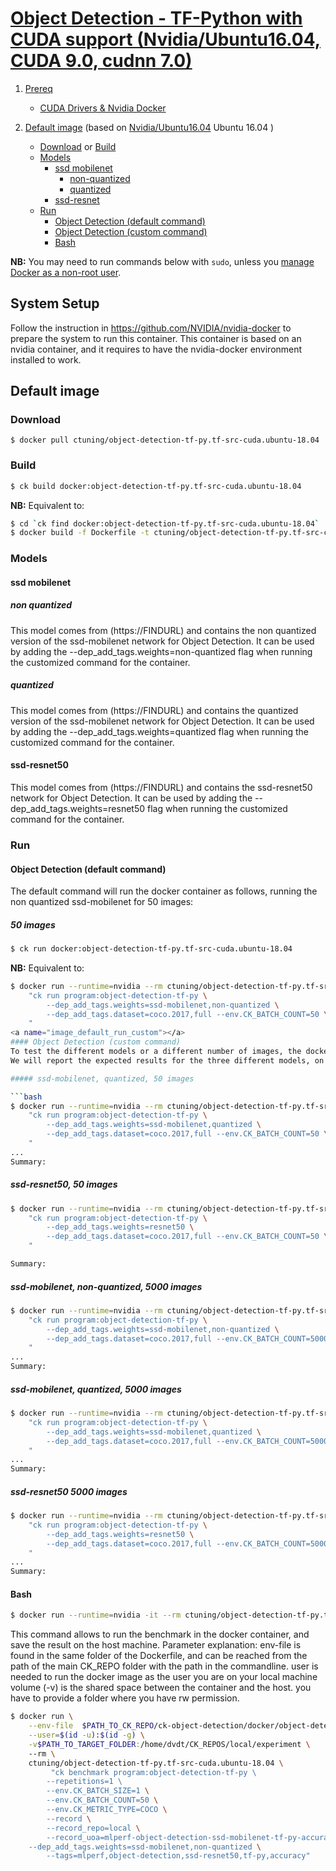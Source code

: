 # [Object Detection - TF-Python with CUDA support (Nvidia/Ubuntu16.04, CUDA 9.0, cudnn 7.0)](https://hub.docker.com/r/ctuning/object-detection-tf-py.tf-src-cuda.ubuntu-18.04)

1. [Prereq](#prereq)
    - [CUDA Drivers & Nvidia Docker](#cuda_drivers&docker)

1. [Default image](#image_default) (based on [Nvidia/Ubuntu16.04](https://hub.docker.com/r/nvidia/cuda/) Ubuntu 16.04 )
    - [Download](#image_default_download) or [Build](#image_default_build)
    - [Models](#models)
        -  [ssd mobilenet](#ssd_mobilenet)
            -  [non-quantized](#non-quantized)
            -  [quantized](#quantized)
        -  [ssd-resnet](#ssd-resnet)
    - [Run](#image_default_run)
        - [Object Detection (default command)](#image_default_run_default)
        - [Object Detection (custom command)](#image_default_run_custom)
        - [Bash](#image_default_run_bash)

**NB:** You may need to run commands below with `sudo`, unless you
[manage Docker as a non-root user](https://docs.docker.com/install/linux/linux-postinstall/#manage-docker-as-a-non-root-user).

<a name="cuda_drivers&docker"></a>
## System Setup

Follow the instruction in https://github.com/NVIDIA/nvidia-docker to prepare the system to run this container.
This container is based on an nvidia container, and it requires to have the nvidia-docker environment installed to work.




<a name="image_default"></a>
## Default image

<a name="image_default_download"></a>
### Download
```
$ docker pull ctuning/object-detection-tf-py.tf-src-cuda.ubuntu-18.04
```

<a name="image_default_build"></a>
### Build
```bash
$ ck build docker:object-detection-tf-py.tf-src-cuda.ubuntu-18.04
```
**NB:** Equivalent to:
```bash
$ cd `ck find docker:object-detection-tf-py.tf-src-cuda.ubuntu-18.04`
$ docker build -f Dockerfile -t ctuning/object-detection-tf-py.tf-src-cuda.ubuntu-18.04 .
```

<a name="models"></a>
### Models


<a name="ssd_mobilenet"></a>
#### ssd mobilenet

<a name="non-quantized"></a>
##### non quantized

This model comes from (https://FINDURL) and contains the non quantized version of the ssd-mobilenet network for Object Detection.
It can be used by adding the --dep\_add\_tags.weights=non-quantized flag when running the customized command for the container.

<a name="quantized"></a>
##### quantized

This model comes from (https://FINDURL) and contains the quantized version of the ssd-mobilenet network for Object Detection.
It can be used by adding the --dep\_add\_tags.weights=quantized flag when running the customized command for the container.

<a name="ssd-resnet50"></a>

#### ssd-resnet50
This model comes from (https://FINDURL) and contains the  ssd-resnet50 network for Object Detection.
It can be used by adding the --dep\_add\_tags.weights=resnet50 flag when running the customized command for the container.

<a name="image_default_run"></a>
### Run

<a name="image_default_run_default"></a>
#### Object Detection (default command)
The default command will run the docker container as follows, running the non quantized ssd-mobilenet for 50 images:

##### 50 images
```bash
$ ck run docker:object-detection-tf-py.tf-src-cuda.ubuntu-18.04
```
**NB:** Equivalent to:
```bash
$ docker run --runtime=nvidia --rm ctuning/object-detection-tf-py.tf-src-cuda.ubuntu-18.04 \
    "ck run program:object-detection-tf-py \
        --dep_add_tags.weights=ssd-mobilenet,non-quantized \
        --dep_add_tags.dataset=coco.2017,full --env.CK_BATCH_COUNT=50 \
    "
<a name="image_default_run_custom"></a>
#### Object Detection (custom command)
To test the different models or a different number of images, the docker based command has to be used, to change the parameters given to the ck run.
We will report the expected results for the three different models, on two different images batch sizes.

##### ssd-mobilenet, quantized, 50 images

```bash
$ docker run --runtime=nvidia --rm ctuning/object-detection-tf-py.tf-src-cuda.ubuntu-18.04 \
    "ck run program:object-detection-tf-py \
        --dep_add_tags.weights=ssd-mobilenet,quantized \
        --dep_add_tags.dataset=coco.2017,full --env.CK_BATCH_COUNT=50 \
    "
...
Summary:
```

##### ssd-resnet50, 50 images

```bash
$ docker run --runtime=nvidia --rm ctuning/object-detection-tf-py.tf-src-cuda.ubuntu-18.04 \
    "ck run program:object-detection-tf-py \
        --dep_add_tags.weights=resnet50 \
        --dep_add_tags.dataset=coco.2017,full --env.CK_BATCH_COUNT=50 \
    "

Summary:

```




##### ssd-mobilenet, non-quantized, 5000 images
```bash
$ docker run --runtime=nvidia --rm ctuning/object-detection-tf-py.tf-src-cuda.ubuntu-18.04 \
    "ck run program:object-detection-tf-py \
        --dep_add_tags.weights=ssd-mobilenet,non-quantized \
        --dep_add_tags.dataset=coco.2017,full --env.CK_BATCH_COUNT=5000 \
    "
...
Summary:
```


##### ssd-mobilenet, quantized, 5000 images
```bash
$ docker run --runtime=nvidia --rm ctuning/object-detection-tf-py.tf-src-cuda.ubuntu-18.04 \
    "ck run program:object-detection-tf-py \
        --dep_add_tags.weights=ssd-mobilenet,quantized \
        --dep_add_tags.dataset=coco.2017,full --env.CK_BATCH_COUNT=5000 \
    "
...
Summary:

```




##### ssd-resnet50 5000 images
```bash
$ docker run --runtime=nvidia --rm ctuning/object-detection-tf-py.tf-src-cuda.ubuntu-18.04 \
    "ck run program:object-detection-tf-py \
        --dep_add_tags.weights=resnet50 \
        --dep_add_tags.dataset=coco.2017,full --env.CK_BATCH_COUNT=5000 \
    "
...
Summary:
```



<a name="image_default_run_bash"></a>
#### Bash
```bash
$ docker run --runtime=nvidia -it --rm ctuning/object-detection-tf-py.tf-src-cuda.ubuntu-18.04 bash
```


<a name="image_benchmark"></a>
This command allows to run the benchmark in the docker container, and save the result on the host machine. 
Parameter explanation:
env-file is found in the same folder of the Dockerfile, and can be reached from the path of the main CK\_REPO folder with the path in the commandline.
user is needed to run the docker image as the user you are on your local machine
volume (-v) is the shared space between the container and the host. you have to provide a folder where you have rw permission.

```bash
$ docker run \
    --env-file  $PATH_TO_CK_REPO/ck-object-detection/docker/object-detection-tf-py.tf-src-cuda.ubuntu-18.04/env.list \
    --user=$(id -u):$(id -g) \
    -v$PATH_TO_TARGET_FOLDER:/home/dvdt/CK_REPOS/local/experiment \ 
    --rm \
    ctuning/object-detection-tf-py.tf-src-cuda.ubuntu-18.04 \
         "ck benchmark program:object-detection-tf-py \ 
        --repetitions=1 \ 
        --env.CK_BATCH_SIZE=1 \
        --env.CK_BATCH_COUNT=50 \
        --env.CK_METRIC_TYPE=COCO \
        --record \
        --record_repo=local \
        --record_uoa=mlperf-object-detection-ssd-mobilenet-tf-py-accuracy \
	--dep_add_tags.weights=ssd-mobilenet,non-quantized \
        --tags=mlperf,object-detection,ssd-resnet50,tf-py,accuracy" 
```
